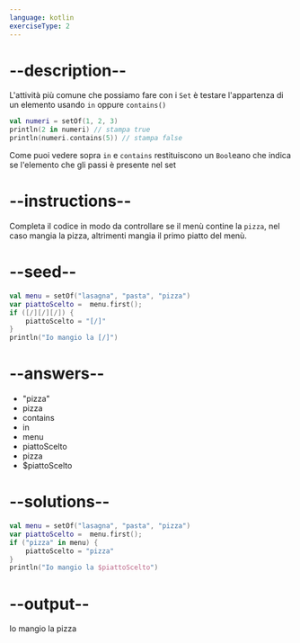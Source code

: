 ```yaml
---
language: kotlin
exerciseType: 2
---
```


# --description--

L'attività più comune che possiamo fare con i `Set` è testare l'appartenza di un elemento usando `in` oppure `contains()`

```kotlin
val numeri = setOf(1, 2, 3)
println(2 in numeri) // stampa true
println(numeri.contains(5)) // stampa false
```

Come puoi vedere sopra `in` e `contains` restituiscono un `Bool`eano che indica se l'elemento che gli passi è presente nel set

# --instructions--

Completa il codice in modo da controllare se il menù contine la `pizza`, nel caso mangia la pizza, altrimenti mangia il primo piatto del menù.

# --seed--

```kotlin
val menu = setOf("lasagna", "pasta", "pizza")
var piattoScelto =  menu.first();
if ([/][/][/]) {
    piattoScelto = "[/]"
}
println("Io mangio la [/]")
```

# --answers--

- "pizza"
- pizza
- contains
-  in 
- menu
- piattoScelto
- pizza
- $piattoScelto

# --solutions--

```kotlin
val menu = setOf("lasagna", "pasta", "pizza")
var piattoScelto =  menu.first();
if ("pizza" in menu) {
    piattoScelto = "pizza"
}
println("Io mangio la $piattoScelto")
```

# --output--

Io mangio la pizza
